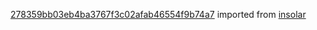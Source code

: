 [278359bb03eb4ba3767f3c02afab46554f9b74a7](https://github.com/insolar/insolar/commit/278359bb03eb4ba3767f3c02afab46554f9b74a7) imported from [insolar](https://github.com/insolar/insolar)

